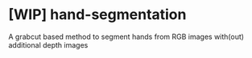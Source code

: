 # [WIP] hand-segmentation
A grabcut based method to segment hands from RGB images with(out) additional depth images
